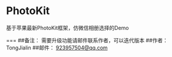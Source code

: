 # PhotoKit
基于苹果最新PhotoKit框架，仿微信相册选择的Demo

===
##备注：
需要升级功能请邮件联系作者，可以迭代版本
##作者：
TongJialin
##邮件：
923957504@qq.com
